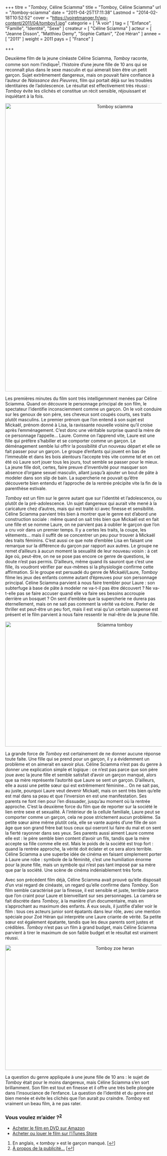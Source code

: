 +++
titre = "<em>Tomboy</em>, Céline Sciamma"
title = "Tomboy, Céline Sciamma"
url = "/tomboy-sciamma"
date = "2011-04-25T17:11:38"
Lastmod = "2014-02-18T10:52:52"
cover = "https://voiretmanger.fr/wp-content/2011/04/tomboy1.jpg"
categorie = [ "À voir" ]
tag = [ "Enfance", "Famille", "Identité", "Sexe" ]
createur = [ "Céline Sciamma" ]
acteur = [ "Jeanne Disson", "Matthieu Demy", "Sophie Cattani", "Zoé Héran" ]
annee = [ "2011" ]
weight = 2011
pays = [ "France" ]

+++

<p>Deuxième film de la jeune cinéaste Céline Sciamma, <em>Tomboy</em> raconte, comme son nom l&rsquo;indique<sup><a href="#footnote_0_4769" id="identifier_0_4769" class="footnote-link footnote-identifier-link" title="En anglais, &laquo;&nbsp;tomboy&nbsp;&raquo; est le gar&ccedil;on manqu&eacute;.">1</a></sup>, l&rsquo;histoire d&rsquo;une jeune fille de 10 ans qui se reconnaît plus dans le sexe masculin et qui aimerait bien être un petit garçon. Sujet extrêmement dangereux, mais on pouvait faire confiance à l&rsquo;auteur de <em>Naissance des Pieuvres</em>, film qui portait déjà sur les troubles identitaires de l&rsquo;adolescence. Le résultat est effectivement très réussi : <em>Tomboy</em> évite les clichés et constitue un récit sensible, réjouissant et inquiétant à la fois.</p>
<div style="text-align: center;"><a href="http://www.allocine.fr/film/fichefilm_gen_cfilm=188840.html"><img class="aligncenter" src="https://voiretmanger.fr/wp-content/2011/04/tomboy-sciamma.jpg" border="0" alt="Tomboy sciamma" width="690" height="926" /></a></div>
<p>Les premières minutes du film sont très intelligemment menées par Céline Sciamma. Quand on découvre le personnage principal de son film, le spectateur l&rsquo;identifie inconsciemment comme un garçon. On le voit conduire sur les genoux de son père, ses cheveux sont coupés courts, ses traits plutôt masculins. Le premier prénom que l&rsquo;on entend à son sujet est Mickaël, prénom donné à Lisa, la ravissante nouvelle voisine qu&rsquo;il croise après l&#8217;emménagement. C&rsquo;est donc une véritable surprise quand la mère de ce personnage l&rsquo;appelle… Laure. Comme on l&rsquo;apprend vite, Laure est une fille qui préfère s&rsquo;habiller et se comporter comme un garçon. Le déménagement semble lui offrir la possibilité d&rsquo;un nouveau départ et elle se fait passer pour un garçon. Le groupe d&rsquo;enfants qui jouent en bas de l&rsquo;immeuble et dans les bois alentours l&rsquo;accepte très vite comme tel et en cet été où Laure sort jouer tous les jours, tout semble se passer pour le mieux. La jeune fille doit, certes, faire preuve d&rsquo;inventivité pour masquer son absence d&rsquo;organe sexuel masculin, allant jusqu&rsquo;à ajouter un bout de pâte à modeler dans son slip de bain. La supercherie ne pouvait qu&rsquo;être découverte bien entendu et l&rsquo;approche de la rentrée précipite vite la fin de la parenthèse estivale.</p>
<p><em>Tomboy</em> est un film sur le genre autant que sur l&rsquo;identité et l&rsquo;adolescence, ou plutôt de la pré-adolescence. Un sujet dangereux qui aurait vite mené à la caricature chez d&rsquo;autres, mais qui est traité ici avec finesse et sensibilité. Céline Sciamma parvient très bien à montrer que le genre est d&rsquo;abord une construction sociale : même quand on sait très bien que Mickaël est en fait une fille et se nomme Laure, on ne parvient pas à oublier le garçon que l&rsquo;on a cru voir dans un premier temps. Il y a certes les traits, la coupe, les vêtements… mais il suffit de se concentrer un peu pour trouver à Mickaël des traits féminins. C&rsquo;est aussi ce que note d&#8217;emblée Lisa en faisant une remarque sur la différence du garçon par rapport aux autres. Le groupe ne remet d&rsquo;ailleurs à aucun moment la sexualité de leur nouveau voisin : à cet âge où, peut-être, on ne se pose pas encore ce genre de questions, le doute n&rsquo;est pas permis. D&rsquo;ailleurs, même quand ils sauront que c&rsquo;est une fille, ils voudront vérifier par eux-mêmes si la physiologie confirme cette affirmation. Si le groupe est persuadé du genre de Mickaël/Laure, <em>Tomboy</em> filme les jeux des enfants comme autant d&rsquo;épreuves pour son personnage principal. Céline Sciamma parvient à nous faire trembler pour Laure : son subterfuge à base de pâte à modeler ne va-t-il pas être découvert ? Ne va-t-elle pas se faire accuser quand elle va faire ses besoins accroupie derrière un bosquet ? On sent d&#8217;emblée que la supercherie ne durera pas éternellement, mais on ne sait pas comment la vérité va éclore. Parler de thriller est peut-être un peu fort, mais il est vrai qu&rsquo;un certain suspense est présent et le film parvient à nous faire ressentir le mal-être de la jeune fille.</p>
<div style="text-align: center;"><img class="aligncenter" src="https://voiretmanger.fr/wp-content/2011/04/sciamma-tomboy.jpg" border="0" alt="Sciamma tomboy" width="690" height="402" /></div>
<p>La grande force de <em>Tomboy</em> est certainement de ne donner aucune réponse toute faite. Une fille qui se prend pour un garçon, il y a évidemment un problème et on aimerait en savoir plus. Céline Sciamma n&rsquo;est pas du genre à donner une explication simple et logique : ce n&rsquo;est pas parce que son père joue avec la jeune fille et semble satisfait d&rsquo;avoir un garçon manqué, alors que sa mère représente l&rsquo;autorité que Laure se sent un garçon. D&rsquo;ailleurs, elle a aussi une petite sœur qui est extrêmement féminine… On ne sait pas, au juste, pourquoi Laure veut devenir Mickaël, mais on sent très bien qu&rsquo;elle est mal dans sa peau et que l&rsquo;inversion en est une manifestation. Ses parents ne font rien pour l&rsquo;en dissuader, jusqu&rsquo;au moment où la rentrée approche. C&rsquo;est la deuxième force du film que de reporter sur la société le lien entre sexe et sexualité. À l&rsquo;intérieur de la cellule familiale, Laure peut se comporter comme un garçon, cela ne pose strictement aucun problème. Sa petite sœur aime même plutôt cela, elle se vante auprès d&rsquo;une fille de son âge que son grand frère bat tous ceux qui oseront lui faire du mal et on sent la fierté rayonner dans ses yeux. Ses parents aussi aiment Laure comme elle est : le père semble bien content d&rsquo;avoir un fils, tandis que la mère accepte sa fille comme elle est. Mais le poids de la société est trop fort : quand la rentrée approche, la vérité doit éclater et ce sera alors terrible. Céline Sciamma a une superbe idée de cinéma en faisant simplement porter à Laure une robe : symbole de la féminité, c&rsquo;est une humiliation énorme pour la jeune fille, mais un symbole qui n&rsquo;est pas tant imposé par sa mère que par la société. Une scène de cinéma indéniablement très forte.</p>
<p>Avec son précédent film déjà, Céline Sciamma avait prouvé qu&rsquo;elle disposait d&rsquo;un vrai regard de cinéaste, un regard qu&rsquo;elle confirme dans <em>Tomboy</em>. Son film semble caractérisé par la finesse, il est sensible et juste, terrible parce que l&rsquo;on craint pour Laure et bienveillant sur ses personnages. La caméra se fait discrète dans <em>Tomboy</em>, à la manière d&rsquo;un documentaire, mais en s&rsquo;approchant au maximum des enfants. À eux seuls, il justifie d&rsquo;aller voir le film : tous ces acteurs junior sont épatants dans leur rôle, avec une mention spéciale pour Zoé Héran qui interprète une Laure criante de vérité. Sa petite sœur est également épatante, tandis que les deux parents sont justes et crédibles. <em>Tomboy</em> n&rsquo;est pas un film à grand budget, mais Céline Sciamma parvient à tirer le maximum de son faible budget et le résultat est vraiment réussi.</p>
<div style="text-align: center;"><img class="aligncenter" src="https://voiretmanger.fr/wp-content/2011/04/tomboy-zoe-heran.jpg" border="0" alt="Tomboy zoe heran" width="690" height="402" /></div>
<p>La question du genre appliquée à une jeune fille de 10 ans : le sujet de <em>Tomboy</em> était pour le moins dangereux, mais Céline Sciamma s&rsquo;en sort brillamment. Son film est tout en finesse et il offre une très belle plongée dans l&rsquo;insouciance de l&rsquo;enfance. La question de l&rsquo;identité et du genre est bien menée et évite les clichés que l&rsquo;on aurait pu craindre. <em>Tomboy</em> est vraiment un beau film, à ne pas rater.</p>
<div class="amazon">
<h3>Vous voulez m&rsquo;aider ?<sup><a href="#footnote_1_4769" id="identifier_1_4769" class="footnote-link footnote-identifier-link" title="&Agrave; propos de la publicit&eacute;&hellip;">2</a></sup></h3>
<ul>
<li><a href="http://www.amazon.fr/gp/product/B0054IQ5RK/ref=as_li_ss_tl?ie=UTF8&#038;tag=leblogdenic07-21&#038;linkCode=as2&#038;camp=1642&#038;creative=19458&#038;creativeASIN=B0054IQ5RK">Acheter le film en DVD sur Amazon</a></li>
<li><a href="https://itunes.apple.com/fr/movie/tomboy/id448246214">Acheter ou louer le film sur l&rsquo;iTunes Store</a></li>
</ul>
</div>
<ol class="footnotes"><li id="footnote_0_4769" class="footnote">En anglais, &laquo;&nbsp;<em>tomboy</em>&nbsp;&raquo; est le garçon manqué. [<a href="#identifier_0_4769" class="footnote-link footnote-back-link">&#8617;</a>]</li><li id="footnote_1_4769" class="footnote"><a href="https://voiretmanger.fr/a-propos/publicite/">À propos de la publicité…</a> [<a href="#identifier_1_4769" class="footnote-link footnote-back-link">&#8617;</a>]</li></ol>
